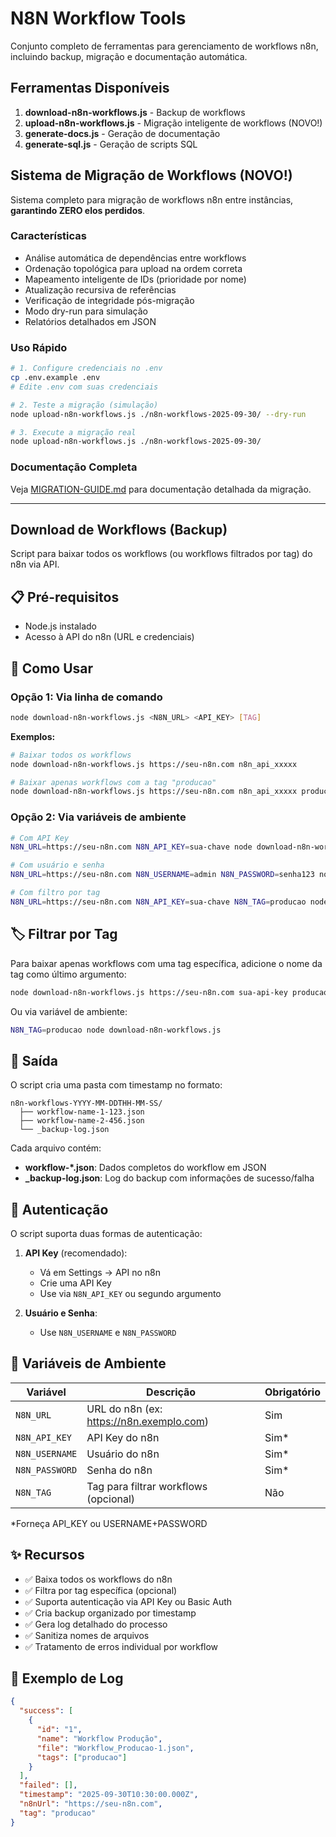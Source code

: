 # N8N Workflow Tools

Conjunto completo de ferramentas para gerenciamento de workflows n8n, incluindo backup, migração e documentação automática.

## Ferramentas Disponíveis

1. **download-n8n-workflows.js** - Backup de workflows
2. **upload-n8n-workflows.js** - Migração inteligente de workflows (NOVO!)
3. **generate-docs.js** - Geração de documentação
4. **generate-sql.js** - Geração de scripts SQL

## Sistema de Migração de Workflows (NOVO!)

Sistema completo para migração de workflows n8n entre instâncias, **garantindo ZERO elos perdidos**.

### Características

- Análise automática de dependências entre workflows
- Ordenação topológica para upload na ordem correta
- Mapeamento inteligente de IDs (prioridade por nome)
- Atualização recursiva de referências
- Verificação de integridade pós-migração
- Modo dry-run para simulação
- Relatórios detalhados em JSON

### Uso Rápido

```bash
# 1. Configure credenciais no .env
cp .env.example .env
# Edite .env com suas credenciais

# 2. Teste a migração (simulação)
node upload-n8n-workflows.js ./n8n-workflows-2025-09-30/ --dry-run

# 3. Execute a migração real
node upload-n8n-workflows.js ./n8n-workflows-2025-09-30/
```

### Documentação Completa

Veja [MIGRATION-GUIDE.md](./MIGRATION-GUIDE.md) para documentação detalhada da migração.

---

## Download de Workflows (Backup)

Script para baixar todos os workflows (ou workflows filtrados por tag) do n8n via API.

## 📋 Pré-requisitos

- Node.js instalado
- Acesso à API do n8n (URL e credenciais)

## 🚀 Como Usar

### Opção 1: Via linha de comando

```bash
node download-n8n-workflows.js <N8N_URL> <API_KEY> [TAG]
```

**Exemplos:**

```bash
# Baixar todos os workflows
node download-n8n-workflows.js https://seu-n8n.com n8n_api_xxxxx

# Baixar apenas workflows com a tag "producao"
node download-n8n-workflows.js https://seu-n8n.com n8n_api_xxxxx producao
```

### Opção 2: Via variáveis de ambiente

```bash
# Com API Key
N8N_URL=https://seu-n8n.com N8N_API_KEY=sua-chave node download-n8n-workflows.js

# Com usuário e senha
N8N_URL=https://seu-n8n.com N8N_USERNAME=admin N8N_PASSWORD=senha123 node download-n8n-workflows.js

# Com filtro por tag
N8N_URL=https://seu-n8n.com N8N_API_KEY=sua-chave N8N_TAG=producao node download-n8n-workflows.js
```

## 🏷️ Filtrar por Tag

Para baixar apenas workflows com uma tag específica, adicione o nome da tag como último argumento:

```bash
node download-n8n-workflows.js https://seu-n8n.com sua-api-key producao
```

Ou via variável de ambiente:

```bash
N8N_TAG=producao node download-n8n-workflows.js
```

## 📁 Saída

O script cria uma pasta com timestamp no formato:
```
n8n-workflows-YYYY-MM-DDTHH-MM-SS/
  ├── workflow-name-1-123.json
  ├── workflow-name-2-456.json
  └── _backup-log.json
```

Cada arquivo contém:
- **workflow-*.json**: Dados completos do workflow em JSON
- **_backup-log.json**: Log do backup com informações de sucesso/falha

## 🔑 Autenticação

O script suporta duas formas de autenticação:

1. **API Key** (recomendado):
   - Vá em Settings → API no n8n
   - Crie uma API Key
   - Use via `N8N_API_KEY` ou segundo argumento

2. **Usuário e Senha**:
   - Use `N8N_USERNAME` e `N8N_PASSWORD`

## 🔧 Variáveis de Ambiente

| Variável | Descrição | Obrigatório |
|----------|-----------|-------------|
| `N8N_URL` | URL do n8n (ex: https://n8n.exemplo.com) | Sim |
| `N8N_API_KEY` | API Key do n8n | Sim* |
| `N8N_USERNAME` | Usuário do n8n | Sim* |
| `N8N_PASSWORD` | Senha do n8n | Sim* |
| `N8N_TAG` | Tag para filtrar workflows (opcional) | Não |

*Forneça API_KEY ou USERNAME+PASSWORD

## ✨ Recursos

- ✅ Baixa todos os workflows do n8n
- ✅ Filtra por tag específica (opcional)
- ✅ Suporta autenticação via API Key ou Basic Auth
- ✅ Cria backup organizado por timestamp
- ✅ Gera log detalhado do processo
- ✅ Sanitiza nomes de arquivos
- ✅ Tratamento de erros individual por workflow

## 📝 Exemplo de Log

```json
{
  "success": [
    {
      "id": "1",
      "name": "Workflow Produção",
      "file": "Workflow_Producao-1.json",
      "tags": ["producao"]
    }
  ],
  "failed": [],
  "timestamp": "2025-09-30T10:30:00.000Z",
  "n8nUrl": "https://seu-n8n.com",
  "tag": "producao"
}
```